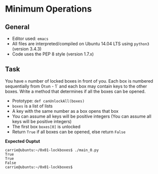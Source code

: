 # **Minimum Operations**
## **General**
* Editor used: `emacs`
* All files are interpreted/compiled on Ubuntu 14.04 LTS using `python3` (version 3.4.3)
* Code uses the PEP 8 style (version 1.7.x)

## **Task**
You have `n` number of locked boxes in front of you. Each box is numbered sequentially from 0` to `n - 1` and each box may contain keys to the other boxes.
Write a method that determines if all the boxes can be opened.

* Prototype: `def canUnlockAll(boxes)`
* `boxes` is a list of lists
* A key with the same number as a box opens that box
* You can assume all keys will be positive integers (You can assume all keys will be positive integers)
* The first box `boxes[0]` is unlocked
* Return `True` if all boxes can be opened, else return `False`

**Expected Ouptut**
```
carrie@ubuntu:~/0x01-lockboxes$ ./main_0.py
True
True
False
carrie@ubuntu:~/0x01-lockboxes$
```
